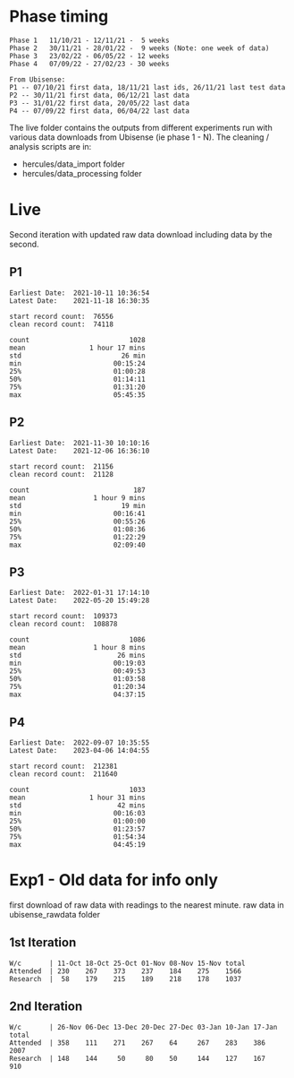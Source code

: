 # Phase timing

```
Phase 1   11/10/21 - 12/11/21 -  5 weeks 
Phase 2   30/11/21 - 28/01/22 -  9 weeks (Note: one week of data)
Phase 3   23/02/22 - 06/05/22 - 12 weeks 
Phase 4   07/09/22 - 27/02/23 - 30 weeks 

From Ubisense:
P1 -- 07/10/21 first data, 18/11/21 last ids, 26/11/21 last test data
P2 -- 30/11/21 first data, 06/12/21 last data
P3 -- 31/01/22 first data, 20/05/22 last data
P4 -- 07/09/22 first data, 06/04/22 last data
```

The live folder contains the outputs from different experiments run with various data downloads from Ubisense (ie phase 1 - N). The cleaning / analysis scripts are in:
- hercules/data_import folder
- hercules/data_processing folder


# Live 
Second iteration with updated raw data download including data by the second.

## P1
```
Earliest Date:  2021-10-11 10:36:54
Latest Date:    2021-11-18 16:30:35

start record count:  76556
clean record count:  74118

count                         1028
mean                1 hour 17 mins
std                         26 min
min                       00:15:24
25%                       01:00:28
50%                       01:14:11
75%                       01:31:20
max                       05:45:35
```

## P2 
```
Earliest Date:  2021-11-30 10:10:16
Latest Date:    2021-12-06 16:36:10

start record count:  21156
clean record count:  21128

count                          187
mean                 1 hour 9 mins
std                         19 min
min                       00:16:41
25%                       00:55:26
50%                       01:08:36
75%                       01:22:29
max                       02:09:40
```

## P3
```
Earliest Date:  2022-01-31 17:14:10
Latest Date:    2022-05-20 15:49:28

start record count:  109373
clean record count:  108878

count                         1086
mean                 1 hour 8 mins
std                        26 mins
min                       00:19:03
25%                       00:49:53
50%                       01:03:58
75%                       01:20:34
max                       04:37:15
```

## P4 
```
Earliest Date:  2022-09-07 10:35:55
Latest Date:    2023-04-06 14:04:55

start record count:  212381
clean record count:  211640

count                         1033
mean                1 hour 31 mins
std                        42 mins
min                       00:16:03
25%                       01:00:00
50%                       01:23:57
75%                       01:54:34
max                       04:45:19
```


# Exp1 - Old data for info only
first download of raw data with readings to the nearest minute. raw data in ubisense_rawdata folder


## 1st Iteration									

```									
W/c       | 11-Oct 18-Oct 25-Oct 01-Nov 08-Nov 15-Nov total 		
Attended  | 230    267    373    237    184    275    1566		
Research  |  58    179    215    189    218    178    1037	
```									
									
## 2nd Iteration									

```
W/c       | 26-Nov 06-Dec 13-Dec 20-Dec 27-Dec 03-Jan 10-Jan 17-Jan total
Attended  | 358	   111    271    267    64     267    283    386    2007
Research  | 148    144     50     80    50     144    127    167     910
```
